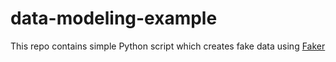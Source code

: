 # data-modeling-example


This repo contains simple Python script which creates fake data using [Faker](https://faker.readthedocs.io/en/master/)

